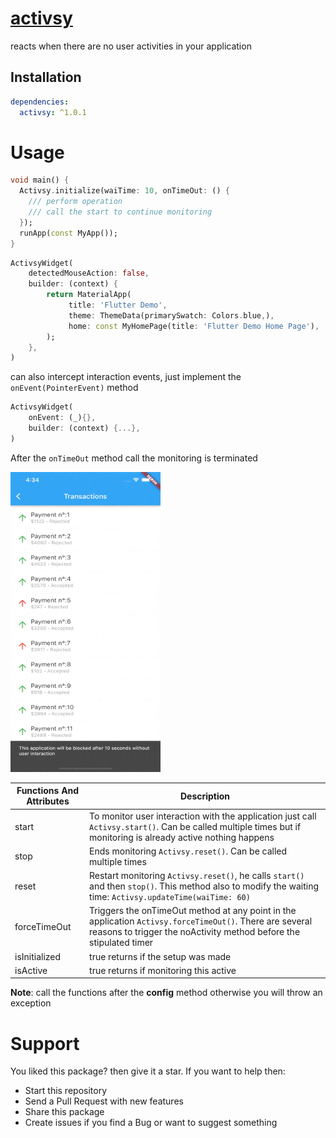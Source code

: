 # [activsy](https://pub.dev/packages/activsy)

reacts when there are no user activities in your application

## Installation

```yaml
dependencies:
  activsy: ^1.0.1
```

# Usage

```dart
void main() {
  Activsy.initialize(waiTime: 10, onTimeOut: () {
    /// perform operation
    /// call the start to continue monitoring 
  }); 
  runApp(const MyApp());
}
```

```dart
ActivsyWidget(
    detectedMouseAction: false,
    builder: (context) {
        return MaterialApp(
             title: 'Flutter Demo',
             theme: ThemeData(primarySwatch: Colors.blue,),
             home: const MyHomePage(title: 'Flutter Demo Home Page'),
        );
    },
)
```

can also intercept interaction events, just implement the  ```onEvent(PointerEvent)``` method

```dart
ActivsyWidget(
    onEvent: (_){},
    builder: (context) {...},
)
```

After the ```onTimeOut``` method call the monitoring is terminated

<img src="/demo.gif" width="240" height="480">

| Functions And Attributes | Description                                                                                                                                                                     |
|--------------------------|---------------------------------------------------------------------------------------------------------------------------------------------------------------------------------|
| start                    | To monitor user interaction with the application just call `Activsy.start()`. Can be called multiple times but if monitoring is already active nothing happens                  |
| stop                     | Ends monitoring `Activsy.reset()`. Can be called multiple times                                                                                                                 |
| reset                    | Restart monitoring `Activsy.reset()`, he calls `start()` and then `stop()`. This method also to modify the waiting time:  `Activsy.updateTime(waiTime: 60)`                     |
| forceTimeOut             | Triggers the onTimeOut method at any point in the application  `Activsy.forceTimeOut()`. There are several reasons to trigger the noActivity method before the stipulated timer |
| isInitialized            | true returns if the setup was made                                                                                                                                              |
| isActive                 | true returns if monitoring this active                                                                                                                                          |

**Note**: call the functions after the **config** method otherwise you will throw an exception

# Support

You liked this package? then give it a star. If you want to help then:

* Start this repository
* Send a Pull Request with new features
* Share this package
* Create issues if you find a Bug or want to suggest something
